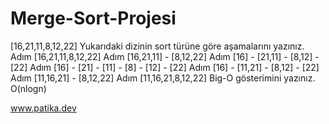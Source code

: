 # Merge-Sort-Projesi
[16,21,11,8,12,22] Yukarıdaki dizinin sort türüne göre aşamalarını yazınız.
Adım [16,21,11,8,12,22]
Adım [16,21,11] - [8,12,22]
Adım [16] - [21,11] - [8,12] - [22]
Adım [16] - [21] - [11] - [8] - [12] - [22]
Adım [16] - [11,21] - [8,12] - [22]
Adım [11,16,21] - [8,12,22]
Adım [11,16,21,8,12,22]
Big-O gösterimini yazınız.
O(nlogn)

www.patika.dev
